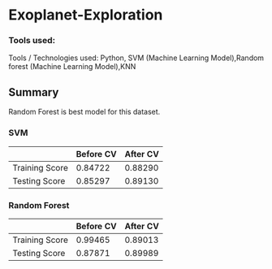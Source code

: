 # Exoplanet-Exploration

###  Tools used:
Tools / Technologies used: Python, SVM (Machine Learning Model),Random forest (Machine Learning Model),KNN


## Summary
Random Forest is best model for this dataset.

### SVM
|       | Before CV | After CV |
|-------|-----------|----------|
|Training Score | 0.84722 | 0.88290|
|Testing Score | 0.85297 | 0.89130 |


### Random Forest
|       | Before CV | After CV |
|-------|-----------|----------|
|Training Score | 0.99465 | 0.89013|
|Testing Score | 0.87871 |0.89989 |
